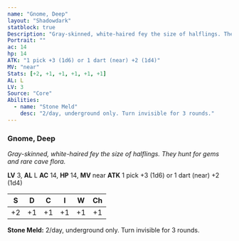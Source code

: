 ```yaml
---
name: "Gnome, Deep"
layout: "Shadowdark"
statblock: true
Description: "Gray-skinned, white-haired fey the size of halflings. They hunt for gems and rare cave flora."
Portrait: ""
ac: 14
hp: 14
ATK: "1 pick +3 (1d6) or 1 dart (near) +2 (1d4)"
MV: "near"
Stats: [+2, +1, +1, +1, +1, +1]
AL: L
LV: 3
Source: "Core"
Abilities:
  - name: "Stone Meld"
    desc: "2/day, underground only. Turn invisible for 3 rounds."
---
```


### Gnome, Deep

_Gray-skinned, white-haired fey the size of halflings. They hunt for gems and rare cave flora._

**LV** 3, **AL** L
**AC** 14, **HP** 14, **MV** near
**ATK** 1 pick +3 (1d6) or 1 dart (near) +2 (1d4)

|  S  |  D  |  C  |  I  |  W  |  Ch  |
|:---:|:---:|:---:|:---:|:---:|:----:|
| +2 | +1 | +1 | +1 | +1 | +1 |

**Stone Meld:** 2/day, underground only. Turn invisible for 3 rounds.

